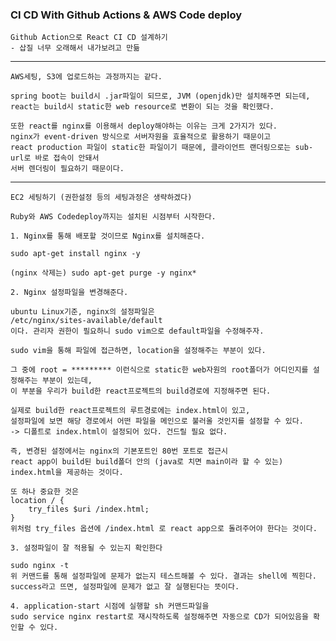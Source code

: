 <h3> CI CD With Github Actions & AWS Code deploy </h3>

    Github Action으로 React CI CD 설계하기
    - 삽질 너무 오래해서 내가보려고 만듦

---

    AWS세팅, S3에 업로드하는 과정까지는 같다.

    spring boot는 build시 .jar파일이 되므로, JVM (openjdk)만 설치해주면 되는데,
    react는 build시 static한 web resource로 변환이 되는 것을 확인했다.

    또한 react를 nginx를 이용해서 deploy해야하는 이유는 크게 2가지가 있다.
    nginx가 event-driven 방식으로 서버자원을 효율적으로 활용하기 때문이고 
    react production 파일이 static한 파일이기 때문에, 클라이언트 랜더링으로는 sub-url로 바로 접속이 안돼서
    서버 렌더링이 필요하기 때문이다.

---

    EC2 세팅하기 (권한설정 등의 세팅과정은 생략하겠다)

    Ruby와 AWS Codedeploy까지는 설치된 시점부터 시작한다.

    1. Nginx를 통해 배포할 것이므로 Nginx를 설치해준다.

    sudo apt-get install nginx -y

    (nginx 삭제는) sudo apt-get purge -y nginx*

    2. Nginx 설정파일을 변경해준다.
    
    ubuntu Linux기준, nginx의 설정파일은 
    /etc/nginx/sites-available/default
    이다. 관리자 권한이 필요하니 sudo vim으로 default파일을 수정해주자.

    sudo vim을 통해 파일에 접근하면, location을 설정해주는 부분이 있다.

    그 중에 root = ********* 이런식으로 static한 web자원의 root폴더가 어디인지를 설정해주는 부분이 있는데,
    이 부분을 우리가 build한 react프로젝트의 build경로에 지정해주면 된다.

    실제로 build한 react프로젝트의 루트경로에는 index.html이 있고,
    설정파일에 보면 해당 경로에서 어떤 파일을 메인으로 불러올 것인지를 설정할 수 있다.
    -> 디폴트로 index.html이 설정되어 있다. 건드릴 필요 없다.

    즉, 변경된 설정에서는 nginx의 기본포트인 80번 포트로 접근시 
    react app이 build된 build폴더 안의 (java로 치면 main이라 할 수 있는) index.html을 제공하는 것이다.

    또 하나 중요한 것은
    location / {
        try_files $uri /index.html;
    }
    위처럼 try_files 옵션에 /index.html 로 react app으로 돌려주어야 한다는 것이다.

    3. 설정파일이 잘 적용될 수 있는지 확인한다

    sudo nginx -t
    위 커맨드를 통해 설정파일에 문제가 없는지 테스트해볼 수 있다. 결과는 shell에 찍힌다.
    success라고 뜨면, 설정파일에 문제가 없고 잘 실행된다는 뜻이다.

    4. application-start 시점에 실행할 sh 커맨드파일을
    sudo service nginx restart로 재시작하도록 설정해주면 자동으로 CD가 되어있음을 확인할 수 있다.
